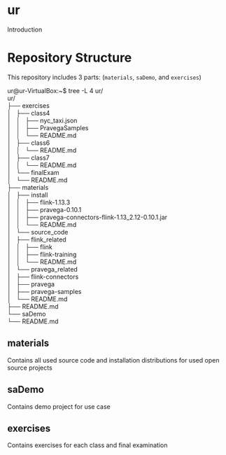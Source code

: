 # ur
Introduction

# Repository Structure

This repository includes 3 parts: (`materials`, `saDemo`, and `exercises`)

ur@ur-VirtualBox:~$ tree -L 4 ur/  
ur/  
├── exercises  
│   ├── class4  
│   │   ├── nyc_taxi.json  
│   │   ├── PravegaSamples  
│   │   └── README.md  
│   ├── class6  
│   │   └── README.md  
│   ├── class7  
│   │   └── README.md  
│   └── finalExam  
│       └── README.md  
├── materials  
│   ├── install  
│   │   ├── flink-1.13.3  
│   │   ├── pravega-0.10.1  
│   │   ├── pravega-connectors-flink-1.13_2.12-0.10.1.jar  
│   │   └── README.md  
│   └── source_code  
│       ├── flink_related  
│       │   ├── flink  
│       │   ├── flink-training  
│       │   └── README.md  
│       └── pravega_related  
│           ├── flink-connectors  
│           ├── pravega  
│           ├── pravega-samples  
│           └── README.md  
├── README.md  
└── saDemo  
    └── README.md  


## materials
Contains all used source code and installation distributions for used open source projects

## saDemo
Contains demo project for use case

## exercises
Contains exercises for each class and final examination
